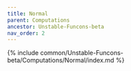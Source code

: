 ```yaml
---
title: Normal
parent: Computations
ancestor: Unstable-Funcons-beta
nav_order: 2
---
```


{% include common/Unstable-Funcons-beta/Computations/Normal/index.md %}
